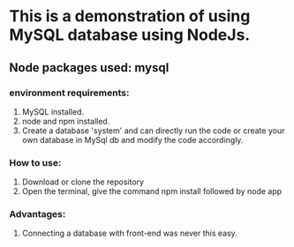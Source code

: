 # This is a demonstration of using MySQL database using NodeJs.

## Node packages used: mysql

### environment requirements: 
1. MySQL installed.
2. node and npm installed.
3. Create a database 'system' and can directly run the code or create your own database in MySql db and modify the code accordingly.

### How to use: 
1. Download or clone the repository
2. Open the terminal, give the command npm install followed by node app

### Advantages: 
1. Connecting a database with front-end was never this easy.
